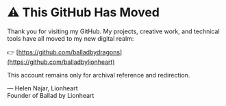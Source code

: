 # ⚠️ This GitHub Has Moved

Thank you for visiting my GitHub. My projects, creative work, and technical tools have all moved to my new digital realm:

👉 [https://github.com/balladbydragons](https://github.com/balladbylionheart)

This account remains only for archival reference and redirection.

— Helen Najar, Lionheart  
Founder of Ballad by Lionheart
